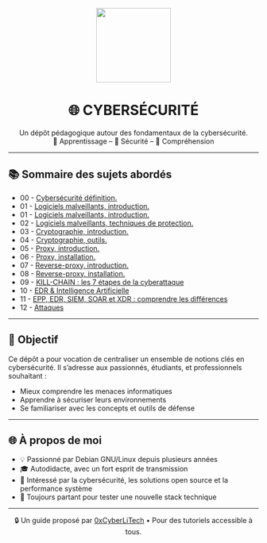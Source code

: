 <p align="center">
  <img src="https://avatars.githubusercontent.com/u/167217017?s=400&u=d983b9423c4eb8cdb9bfe8b14f505be5c894d6bc&v=4" width="150" />
</p>

<h1 align="center">🌐 CYBERSÉCURITÉ</h1>

<p align="center">
  Un dépôt pédagogique autour des fondamentaux de la cybersécurité.<br>
  📘 Apprentissage – 🔐 Sécurité – 🧠 Compréhension
</p>

---

## 📚 Sommaire des sujets abordés

- 00 - [Cybersécurité définition.](CYBERSECURITE-definition.md)
- 01 - [Logiciels malveillants, introduction.](PROGRAMMES-MALVEILLANTS.md)
- 01 - [Logiciels malveillants, introduction.](PROGRAMMES-MALVEILLANTS.md)
- 02 - [Logiciels malveillants, techniques de protection.](LOGICIELS-MALVEILLANTS-techniques_de_protection.md)
- 03 - [Cryptographie, introduction.](CRYPTOGRAPHIE-introduction.md)
- 04 - [Cryptographie, outils.](CRYPTOGRAPHIE-outils.md)
- 05 - [Proxy, introduction.](POXY-introduction.md)
- 06 - [Proxy, installation.](PROXY-installation.md)
- 07 - [Reverse-proxy, introduction.](REVERSE-PROXY-introduction.md)
- 08 - [Reverse-proxy, installation.](REVERSE-PROXY-installation.md)
- 09 - [KILL-CHAIN : les 7 étapes de la cyberattaque](KILL-CHAIN-les-7-étapes-de-la-cyber.md)
- 10 - [EDR & Intelligence Artificielle](https://github.com/0xCyberLiTech/Cybersecurite/blob/main/EDR-et-IA.md)
- 11 - [EPP, EDR, SIEM, SOAR et XDR : comprendre les différences](EPP-EDR-SIEM-SOAR-et-XDR-comprendre-la-différence-entre-ces-acronymes.md)
- 12 - [Attaques](Attaques.md)

---

## 🧠 Objectif

Ce dépôt a pour vocation de centraliser un ensemble de notions clés en cybersécurité. Il s’adresse aux passionnés, étudiants, et professionnels souhaitant :

- Mieux comprendre les menaces informatiques
- Apprendre à sécuriser leurs environnements
- Se familiariser avec les concepts et outils de défense

---

## 🌐 À propos de moi

- 💡 Passionné par Debian GNU/Linux depuis plusieurs années
- 🎓 Autodidacte, avec un fort esprit de transmission
- 🔐 Intéressé par la cybersécurité, les solutions open source et la performance système
- 🧪 Toujours partant pour tester une nouvelle stack technique

---

<p align="center">
  🔒 Un guide proposé par <a href="https://github.com/0xCyberLiTech">0xCyberLiTech</a> • Pour des tutoriels accessible à tous.
</p>
